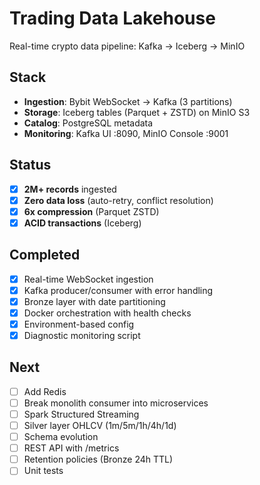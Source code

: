 # Trading Data Lakehouse

Real-time crypto data pipeline: Kafka → Iceberg → MinIO

## Stack

- **Ingestion**: Bybit WebSocket → Kafka (3 partitions)
- **Storage**: Iceberg tables (Parquet + ZSTD) on MinIO S3
- **Catalog**: PostgreSQL metadata
- **Monitoring**: Kafka UI :8090, MinIO Console :9001

## Status

- [x] **2M+ records** ingested
- [x] **Zero data loss** (auto-retry, conflict resolution)
- [x] **6x compression** (Parquet ZSTD)
- [x] **ACID transactions** (Iceberg)

## Completed

- [x] Real-time WebSocket ingestion
- [x] Kafka producer/consumer with error handling
- [x] Bronze layer with date partitioning
- [x] Docker orchestration with health checks
- [x] Environment-based config
- [x] Diagnostic monitoring script

## Next

- [ ] Add Redis
- [ ] Break monolith consumer into microservices
- [ ] Spark Structured Streaming
- [ ] Silver layer OHLCV (1m/5m/1h/4h/1d)
- [ ] Schema evolution
- [ ] REST API with /metrics
- [ ] Retention policies (Bronze 24h TTL)
- [ ] Unit tests